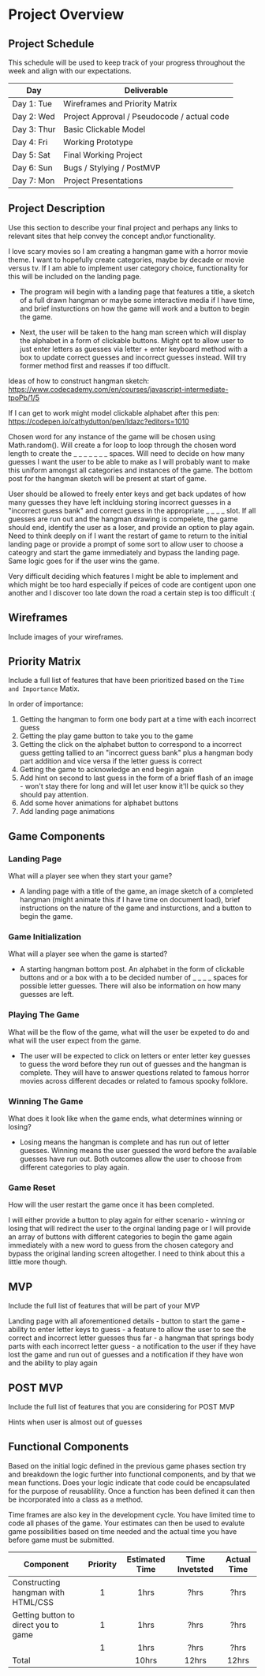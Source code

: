 # Project Overview

## Project Schedule

This schedule will be used to keep track of your progress throughout the week and align with our expectations.  

|  Day | Deliverable | 
|---|---| 
|Day 1: Tue| Wireframes and Priority Matrix|
|Day 2: Wed| Project Approval /  Pseudocode / actual code|
|Day 3: Thur| Basic Clickable Model |
|Day 4: Fri| Working Prototype |
|Day 5: Sat| Final Working Project |
|Day 6: Sun| Bugs / Stylying / PostMVP |
|Day 7: Mon| Project Presentations |


## Project Description

Use this section to describe your final project and perhaps any links to relevant sites that help convey the concept and\or functionality.

I love scary movies so I am creating a hangman game with a horror movie theme. I want to hopefully create categories, maybe by decade or movie versus tv. If I am able to implement user category choice, functionality for this will be included on the landing page. 

* The program will begin with a landing page that features a title, a sketch of a full drawn hangman or maybe some interactive media if I have time, and brief insturctions on how the game will work and a button to begin the game. 

* Next, the user will be taken to the hang man screen which will display the alphabet in a form of clickable buttons. Might opt to allow user to just enter letters as guesses via letter + enter keyboard method with a box to update correct guesses and incorrect guesses instead. Will try former method first and reasses if too diffuclt. 

Ideas of how to construct hangman sketch:
https://www.codecademy.com/en/courses/javascript-intermediate-tpoPb/1/5

If I can get to work might model clickable alphabet after this pen: 
https://codepen.io/cathydutton/pen/ldazc?editors=1010

Chosen word for any instance of the game will be chosen using Math.random(). Will create a for loop to loop through the chosen word length to create the _ _ _ _ _ _ _ spaces. Will need to decide on how many guesses I want the user to be able to make as I will probably want to make this uniform amongst all categories and instances of the game. The bottom post for the hangman sketch will be present at start of game. 

User should be allowed to freely enter keys and get back updates of how many guesses they have left inclduing storing incorrect guesses in a "incorrect guess bank" and correct guess in the appropriate _ _ _ _ slot. If all guesses are run out and the hangman drawing is compelete, the game should end, identify the user as a loser, and provide an option to play again. Need to think deeply on if I want the restart of game to return to the initial landing page or provide a prompt of some sort to allow user to choose a cateogry and start the game immediately and bypass the landing page. Same logic goes for if the user wins the game. 

Very difficult deciding which features I might be able to implement and which might be too hard especially if peices of code are contigent upon one another and I discover too late down the road a certain step is too difficult :( 


## Wireframes

Include images of your wireframes.


## Priority Matrix

Include a full list of features that have been prioritized based on the `Time and Importance` Matix.  

In order of importance:
1. Getting the hangman to form one body part at a time with each incorrect guess
2. Getting the play game button to take you to the game
3. Getting the click on the alphabet button to correspond to a incorrect guess getting tallied to an "incorrect guess bank" plus a hangman body part addition and vice versa if the letter guess is correct
4. Getting the game to acknowledge an end begin again
5. Add hint on second to last guess in the form of a brief flash of an image - won't stay there for long and will let user know it'll be quick so they should pay attention.
5. Add some hover animations for alphabet buttons
6. Add landing page animations


## Game Components

### Landing Page
What will a player see when they start your game?

* A landing page with a title of the game, an image sketch of a completed hangman (might animate this if I have time on document load), brief instructions on the nature of the game and insturctions, and a button to begin the game. 

### Game Initialization
What will a player see when the game is started? 

* A starting hangman bottom post. An alphabet in the form of clickable buttons and or a box with a to be decided number of _ _ _ _ spaces for possible letter guesses. There will also be information on how many guesses are left. 

### Playing The Game
What will be the flow of the game, what will the user be expeted to do and what will the user expect from the game.

* The user will be expected to click on letters or enter letter key guesses to guess the word before they run out of guesses and the hangman is complete. They will have to answer questions related to famous horror movies across different decades or related to famous spooky folklore. 


### Winning The Game
What does it look like when the game ends, what determines winning or losing?

* Losing means the hangman is complete and has run out of letter guesses. Winning means the user guessed the word before the available guesses have run out. Both outcomes allow the user to choose from different categories to play again. 

### Game Reset
How will the user restart the game once it has been completed.

I will either provide a button to play again for either scenario - winning or losing that will redirect the user to the orginal landing page or I will provide an array of buttons with different categories to begin the game again immediately with a new word to guess from the chosen category and bypass the original landing screen altogether. I need to think about this a little more though. 

## MVP 

Include the full list of features that will be part of your MVP 

Landing page with all aforementioned details - button to start the game - ability to enter letter keys to guess - a feature to allow the user to see the correct and incorrect letter guesses thus far - a hangman that springs body parts with each incorrect letter guess - a notification to the user if they have lost the game and run out of guesses and a notification if they have won and the ability to play again

## POST MVP

Include the full list of features that you are considering for POST MVP

Hints when user is almost out of guesses


## Functional Components

Based on the initial logic defined in the previous game phases section try and breakdown the logic further into functional components, and by that we mean functions.  Does your logic indicate that code could be encapsulated for the purpose of reusablility.  Once a function has been defined it can then be incorporated into a class as a method. 

Time frames are also key in the development cycle.  You have limited time to code all phases of the game.  Your estimates can then be used to evalute game possibilities based on time needed and the actual time you have before game must be submitted. 

| Component | Priority | Estimated Time | Time Invetsted | Actual Time |
| --- | :---: |  :---: | :---: | :---: |
| Constructing hangman with HTML/CSS | 1 | 1hrs| ?hrs | ?hrs |
| Getting button to direct you to game | 1 | 1hrs| ?hrs | ?hrs |
| | 1 | 1hrs| ?hrs | ?hrs |
| Total |  | 10hrs| 12hrs | 12hrs |

<!-- ## Helper Functions
Helper functions should be generic enought that they can be reused in other applications. Use this section to document all helper functions that fall into this category.

| Function | Description | 
| --- | :---: |  
| Capitalize | This will capitalize the first letter in a string | 

## Additional Libraries
 Use this section to list all supporting libraries and thier role in the project. 

## Code Snippet

Use this section to include a brief code snippet of functionality that you are proud of an a brief description.  

## jQuery Discoveries
 Use this section to list some, but not all, of the jQuery methods and\or functionality discovered while working on this project.

## Change Log
 Use this section to document what changes were made and the reasoning behind those changes.  

## Issues and Resolutions
 Use this section to list of all major issues encountered and their resolution.

#### SAMPLE.....
**ERROR**: app.js:34 Uncaught SyntaxError: Unexpected identifier                                
**RESOLUTION**: Missing comma after first object in sources {} object
 -->
